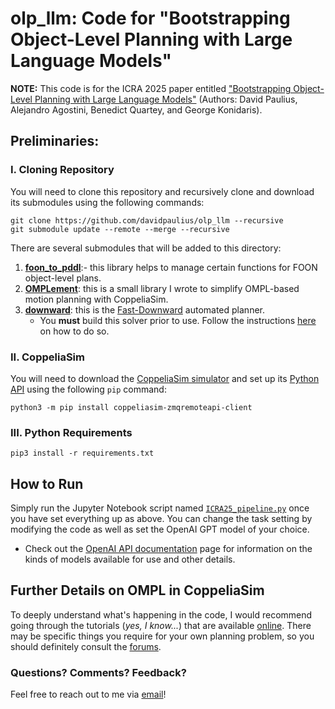 # olp_llm: Code for "Bootstrapping Object-Level Planning with Large Language Models"

**NOTE:** This code is for the ICRA 2025 paper entitled ["Bootstrapping Object-Level Planning with Large Language Models"](https://davidpaulius.github.io/olp_llm) (Authors: David Paulius, Alejandro Agostini, Benedict Quartey, and George Konidaris).

## Preliminaries:

### I. Cloning Repository

You will need to clone this repository and recursively clone and download its submodules using the following commands:

```
git clone https://github.com/davidpaulius/olp_llm --recursive
git submodule update --remote --merge --recursive
```

There are several submodules that will be added to this directory:
1. **[foon_to_pddl](https://github.com/davidpaulius/foon_to_pddl)**:- this library helps to manage certain functions for FOON object-level plans.
2. **[OMPLement](https://github.com/davidpaulius/OMPLement)**: this is a small library I wrote to simplify OMPL-based motion planning with CoppeliaSim.
3. **[downward](https://github.com/aibasel/downward)**: this is the [Fast-Downward](https://www.fast-downward.org/) automated planner.
    - You **must** build this solver prior to use. Follow the instructions [here](https://github.com/aibasel/downward/blob/main/BUILD.md) on how to do so.

### II. CoppeliaSim

You will need to download the [CoppeliaSim simulator](https://www.coppeliarobotics.com/) and set up its [Python API](https://manual.coppeliarobotics.com/en/remoteApiOverview.htm) using the following 	``pip`` command:

```
python3 -m pip install coppeliasim-zmqremoteapi-client
```

### III. Python Requirements

```
pip3 install -r requirements.txt
```

## How to Run

Simply run the Jupyter Notebook script named [``ICRA25_pipeline.py``](ICRA25_pipeline.py) once you have set everything up as above. You can change the task setting by modifying the code as well as set the OpenAI GPT model of your choice.
- Check out the [OpenAI API documentation](https://platform.openai.com/docs/overview) page for information on the kinds of models available for use and other details.

## Further Details on OMPL in CoppeliaSim

To deeply understand what's happening in the code, I would recommend going through the tutorials (_yes, I know..._) that are available [online](https://manual.coppeliarobotics.com/en/pathAndMotionPlanningModules.htm). There may be specific things you require for your own planning problem, so you should definitely consult the [forums](https://forum.coppeliarobotics.com/index.php).


### Questions? Comments? Feedback?

Feel free to reach out to me via [email](mailto:dpaulius@cs.brown.edu)!

